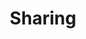 ---
title: "Sharing"
linkTitle: "Sharing"
description: "Setting up file sharing with the different protocols built into TrueNAS."
type: docs
weight: 3
---